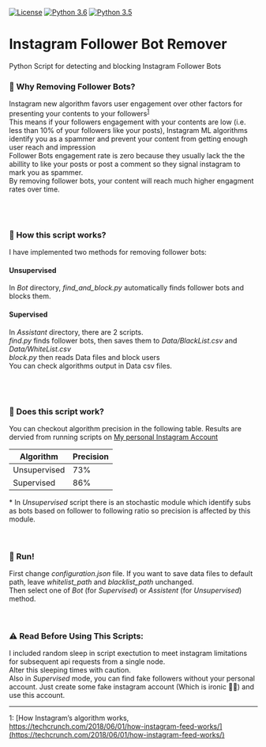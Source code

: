 [![License](https://img.shields.io/badge/License-BSD%203--Clause-orange.svg)](https://opensource.org/licenses/BSD-3-Clause)
[![Python 3.6](https://img.shields.io/badge/python-3.6-blue.svg)](https://www.python.org/downloads/release/python-360/)
[![Python 3.5](https://img.shields.io/badge/python-3.5-red.svg)](https://www.python.org/downloads/release/python-360/)


# Instagram Follower Bot Remover
Python Script for detecting and blocking Instagram Follower Bots


### :red_circle: Why Removing Follower Bots?

Instagram new algorithm favors user engagement over other factors for presenting your contents to your followers<sup>[1](#insta-new-alg)</sup><br/>This means if your followers engagement with your contents are low (i.e. less than 10% of your followers like your posts), Instagram ML algorithms identify you as a spammer and prevent your content from getting enough user reach and impression<br/>
Follower Bots engagement rate is zero because they usually lack the the abillity to like your posts or post a comment so they signal instagram to mark you as spammer.<br/>
By removing follower bots, your content will reach much higher engagment rates over time.<br/>
<br/>
<br/>
<br/>
### :red_circle: How this script works?

I have implemented two methods for removing follower bots:
#### Unsupervised
In *Bot* directory, *find_and_block.py* automatically finds follower bots and blocks them.

#### Supervised
In *Assistant* directory, there are 2 scripts.<br/>
*find.py* finds follower bots, then saves them to *Data/BlackList.csv* and *Data/WhiteList.csv*
<br/>*block.py* then reads Data files and block users<br/>You can check algorithms output in Data csv files.<br/>
<br/>
<br/>
<br/>
### :red_circle: Does this script work?

You can checkout algorithm precision in the following table. Results are dervied from running scripts on [My personal Instagram Account](https://instagram.com/soheyl_daliraan)

Algorithm | Precision
------------ | -------------
Unsupervised | 73%
Supervised | 86%

\* In *Unsupervised* script there is an stochastic module which identify subs as bots based on follower to following ratio so precision is affected by this module.
<br/>
<br/>
<br/>
### :red_circle: Run!

First change *configuration.json* file. If you want to save data files to default path, leave *whitelist_path* and *blacklist_path* unchanged.<br/>
Then select one of *Bot* (for *Supervised*) or *Assistent* (for *Unsupervised*) method.
<br/>
<br/>
<br/>
### :warning: Read Before Using This Scripts:

I included random sleep in script exectution to meet instagram limitations for subsequent api requests from a single node.<br/>
Alter this sleeping times with caution.<br/>
Also in *Supervised* mode, you can find fake followers without your personal account. Just create some fake instagram account (Which is ironic :man_facepalming:) and use this account.
***

<a name="insta-new-alg">1</a>: [How Instagram’s algorithm works, https://techcrunch.com/2018/06/01/how-instagram-feed-works/](https://techcrunch.com/2018/06/01/how-instagram-feed-works/)

